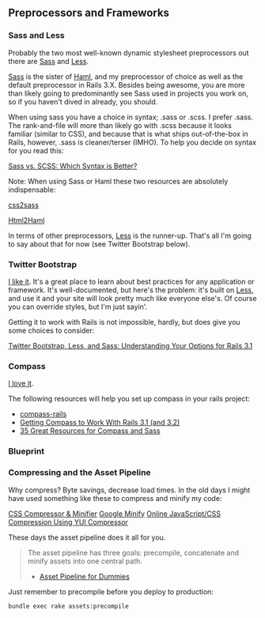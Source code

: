 Preprocessors and Frameworks
----------------------------

### Sass and Less

Probably the two most well-known dynamic stylesheet preprocessors out there are [Sass][] and [Less][].

[Sass][] is the sister of [Haml][], and my preprocessor of choice as well as the default preprocessor in Rails 3.X. Besides being awesome, you are more than likely going to predominantly see Sass used in projects you work on, so if you haven't dived in already, you should.

When using sass you have a choice in syntax; .sass or .scss. I prefer .sass. The rank-and-file will more than likely go with .scss because it looks familiar (similar to CSS), and because that is what ships out-of-the-box in Rails, however, .sass is cleaner/terser (IMHO). To help you decide on syntax for you read this:

[Sass vs. SCSS: Which Syntax is Better?][Sass vs. SCSS]

Note: When using Sass or Haml these two resources are absolutely indispensable:

[css2sass][]

[Html2Haml][]

In terms of other preprocessors, [Less][] is the runner-up. That's all I'm going to say about that for now (see Twitter Bootstrap below).

### Twitter Bootstrap

[I like it][Twitter Bootstrap]. It's a great place to learn about best practices for any application or framework. It's well-documented, but here's the problem: it's built on [Less][], and use it and your site will look pretty much like everyone else's. Of course you can override styles, but I'm just sayin'.

Getting it to work with Rails is not impossible, hardly, but does give you some choices to consider:

[Twitter Bootstrap, Less, and Sass: Understanding Your Options for Rails 3.1][Options]

### Compass

[I love it][Compass].

The following resources will help you set up compass in your rails project:

- [compass-rails][]
- [Getting Compass to Work With Rails 3.1 (and 3.2)][Working]
- [35 Great Resources for Compass and Sass][35 Great Resources]

### Blueprint


### Compressing and the Asset Pipeline

Why compress? Byte savings, decrease load times. In the old days I might have used something like these to compress and minify my code:

[CSS Compressor & Minifier][CSS compressor]
[Google Minify][]
[Online JavaScript/CSS Compression Using YUI Compressor][YUI Compressor]

These days the asset pipeline does it all for you.

> The asset pipeline has three goals:
> precompile, concatenate and minify assets into one central path.
>
> - [Asset Pipeline for Dummies][Asset Pipeline]

Just remember to precompile before you deploy to production:

    bundle exec rake assets:precompile

[Sass]:                 http://sass-lang.com/
[Less]:                 http://lesscss.org/
[Haml]:                 http://haml-lang.com/
[Sass vs. SCSS]:        http://thesassway.com/articles/sass-vs-scss-which-syntax-is-better
[css2sass]:             http://css2sass.heroku.com/
[Html2Haml]:            http://html2haml.heroku.com/
[Twitter Bootstrap]:    http://twitter.github.com/bootstrap/
[Options]:              http://rubysource.com/twitter-bootstrap-less-and-sass-understanding-your-options-for-rails-3-1/
[Compass]:              http://compass-style.org/
[compass-rails]:        https://github.com/Compass/compass-rails/blob/master/README.md
[Working]:              http://blog.55minutes.com/2012/01/getting-compass-to-work-with-rails-31-and-32/
[35 Great Resources]:   http://fuelyourcoding.com/35-great-resources-for-compass-and-sass/
[Blueprint]:            http://www.blueprintcss.org/
[CSS Compressor]:       http://www.minifycss.com/css-compressor/
[Google Minify]:        https://code.google.com/p/minify/
[YUI Compressor]:       http://www.refresh-sf.com/yui/
[Asset Pipeline]:       http://coderberry.me/blog/2012/04/24/asset-pipeline-for-dummies/
                        "The Rails asset pipeline from the ground up."
